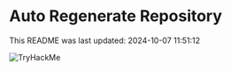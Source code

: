 # Auto Regenerate Repository

This README was last updated: 2024-10-07 11:51:12

 ![TryHackMe](https://tryhackme.com/badge/533634)